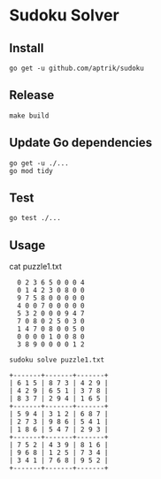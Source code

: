 # Sudoku Solver

## Install

    go get -u github.com/aptrik/sudoku

## Release

    make build

## Update Go dependencies

    go get -u ./...
    go mod tidy

## Test

    go test ./...

## Usage

cat puzzle1.txt
```
  0 2 3 6 5 0 0 0 4
  0 1 4 2 3 0 8 0 0
  9 7 5 8 0 0 0 0 0
  4 0 0 7 0 0 0 0 0
  5 3 2 0 0 0 9 4 7
  7 0 8 0 2 5 0 3 0
  1 4 7 0 8 0 0 5 0
  0 0 0 0 1 0 0 8 0
  3 8 9 0 0 0 0 1 2
```

    sudoku solve puzzle1.txt
```
+-------+-------+-------+
| 6 1 5 | 8 7 3 | 4 2 9 |
| 4 2 9 | 6 5 1 | 3 7 8 |
| 8 3 7 | 2 9 4 | 1 6 5 |
+-------+-------+-------+
| 5 9 4 | 3 1 2 | 6 8 7 |
| 2 7 3 | 9 8 6 | 5 4 1 |
| 1 8 6 | 5 4 7 | 2 9 3 |
+-------+-------+-------+
| 7 5 2 | 4 3 9 | 8 1 6 |
| 9 6 8 | 1 2 5 | 7 3 4 |
| 3 4 1 | 7 6 8 | 9 5 2 |
+-------+-------+-------+
```

